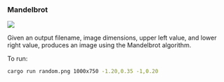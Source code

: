 ### Mandelbrot

![](https://github.com/thebigredgeek/mandelbrot/workflows/ci/badge.svg)


Given an output filename, image dimensions, upper left value, and lower right value, produces an image using the Mandelbrot algorithm.

To run:

```bash
cargo run random.png 1000x750 -1.20,0.35 -1,0.20
```